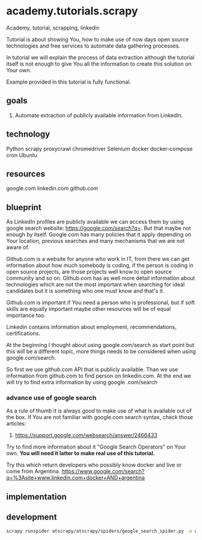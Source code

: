 # academy.tutorials.scrapy
Academy, tutorial, scrapping, linkedin

Tutorial is about showing You, how to make use of now days open source 
technologies and free services to automate data gathering processes.

In tutorial we will explain the process of data extraction although the
tutorial itself is not enough to give You all the information to create 
this solution on Your own. 

Example provided in this tutorial is fully functional. 

## goals

1. Automate extraction of publicly available information from LinkedIn.

## technology 
Python
scrapy
proxycrawl
chromedriver
Selenium
docker
docker-compose
cron
Ubuntu

## resources
google.com
linkedin.com
github.com

## blueprint
As LinkedIn profiles are publicly available we can access them 
by using google search website: https://google.com/search?q=.
But that maybe not enough by itself. Google.com has many policies
that it apply depending on Your location, previous searches and
many mechanisms that we are not aware of.

Github.com is a website for anyone who work in IT, from there
we can get information about how much somebody is coding, if the
person is coding in open source projects, are those projects
well know to open source community and so on. Github.com has as
well more detail information about technologies which are
not the most important when searching for ideal candidates but
it is something who one must know and that's it.

Github.com is important if You need a person who is professional,
but if soft skills are equally important maybe other resources
will be of equal importance too.

Linkedin contains information about employment, recommendations,
certifications.

At the beginning I thought about using google.com/search as
start point but this will be a different topic, more things needs
to be considered when using google.com/search.

So first we use github.com API that is publicly available. Than
we use information from github.com to find person on linkedin.com. 
At the end we will try to find extra information by using google
.com/search

  

### advance use of google search
As a rule of thumb it is always good to make use of what is
available out of the box. If You are not familiar with
google.com search syntax, check those articles:
1. https://support.google.com/websearch/answer/2466433

Try to find more information about it "Google Search Operators"
on Your own. **You will need it latter to make real use of this
tutorial.**

Try this which return developers who possibly know docker and live
or come from Argentina.
https://www.google.com/search?q=%3Asite+www.linkedin.com+docker+AND+argentina

## implementation


## development
```bash
scrapy runspider atscrapy/atscrapy/spiders/google_search_spider.py -a q=""
```